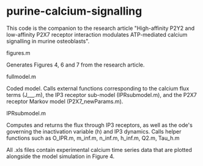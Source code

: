 # purine-calcium-signalling
This code is the companion to the research article "High-affinity P2Y2 and low-affinity P2X7 receptor interaction modulates ATP-mediated calcium signalling in murine osteoblasts".

figures.m

Generates Figures 4, 6 and 7 from the research article.

fullmodel.m

Coded model. Calls external functions corresponding to the calcium flux terms (J___.m), the IP3 receptor sub-model (IPRsubmodel.m), and the P2X7 receptor Markov model (P2X7_newParams.m). 

IPRsubmodel.m

Computes and returns the flux through IP3 receptors, as well as the ode's governing the inactivation variable (h) and IP3 dynamics. Calls helper functions such as 
O_IPR.m, m_inf.m, n_inf.m, h_inf.m, Q2.m, Tau_h.m

All .xls files contain experimental calcium time series data that are plotted alongside the model simulation in Figure 4.
